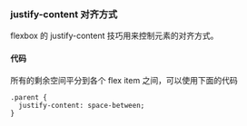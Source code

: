### justify-content 对齐方式

flexbox 的 justify-content 技巧用来控制元素的对齐方式。

#### 代码

所有的剩余空间平分到各个 flex item 之间，可以使用下面的代码

```
.parent {
  justify-content: space-between;
}

```
